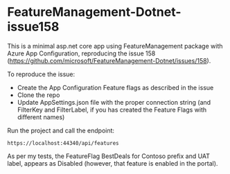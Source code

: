 # FeatureManagement-Dotnet-issue158
This is a minimal asp.net core app using FeatureManagement package with Azure App Configuration, reproducing the issue 158 (https://github.com/microsoft/FeatureManagement-Dotnet/issues/158).

To reproduce the issue:
  - Create the App Configuration Feature flags as described in the issue
  - Clone the repo
  - Update AppSettings.json file with the proper connection string (and FilterKey and FilterLabel, if you has created the Feature Flags with different names)

Run the project and call the endpoint:

```
https://localhost:44340/api/features
```

As per my tests, the FeatureFlag BestDeals for Contoso prefix and UAT label, appears as Disabled (however, that feature is enabled in the portal).
